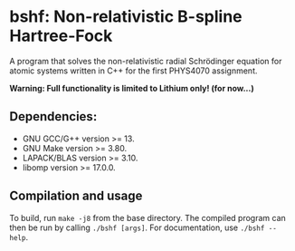 # bshf: Non-relativistic B-spline Hartree-Fock

A program that solves the non-relativistic radial Schrödinger equation for atomic systems written in C++ for the first PHYS4070 assignment.

__Warning: Full functionality is limited to Lithium only! (for now...)__

## Dependencies:
* GNU GCC/G++ version >= 13.
* GNU Make version >= 3.80.
* LAPACK/BLAS version >= 3.10.
* libomp version >= 17.0.0.

## Compilation and usage
To build, run `make -j8` from the base directory.
The compiled program can then be run by calling `./bshf [args]`.
For documentation, use `./bshf --help`.